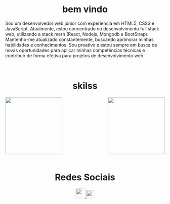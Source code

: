 <div>
  <h1 align="center"> bem vindo</h1>
<p>Sou um desenvolvedor web júnior com experiência em HTML5, CSS3 e JavaScript. Atualmente, estou concentrado no desenvolvimento full stack web, utilizando a stack mern (React, Nodejs, Mongodb e BootStrap). Mantenho-me atualizado constantemente, buscando aprimorar minhas habilidades e conhecimentos. Sou proativo e estou sempre em busca de novas oportunidades para aplicar minhas competências técnicas e contribuir de forma efetiva para projetos de desenvolvimento web.</p>
</div>
</br>



<div>  
  <h1 align="center"> skilss</h1>
  <img  height="180em" src="https://github-readme-stats.vercel.app/api?username=LuigiGF&show_icons=true&theme=dracula&include_all_commits=true&count_private=true"/>
  <img align="right" height="180em" src="https://github-readme-stats.vercel.app/api/top-langs/?username=gregoriodelucca&layout=compact&langs_count=16&theme=dracula"/>
</div>
<br>
<div align="center">
  <h1 align="center">Redes Sociais</h1>
    <a href = "mailto: gregoriodelucca@gmail.com">
      <img width="30" src="https://upload.wikimedia.org/wikipedia/commons/thumb/0/0b/Logo_Gmail_%282015-2020%29.svg/2560px-Logo_Gmail_%282015-2020%29.svg.png">
    </a>
    <a href = "https://www.linkedin.com/in/gregoriodelucca/">
      <img width="25" src="https://upload.wikimedia.org/wikipedia/commons/thumb/8/81/LinkedIn_icon.svg/2048px-LinkedIn_icon.svg.png">
    </a>     
</div>


  
